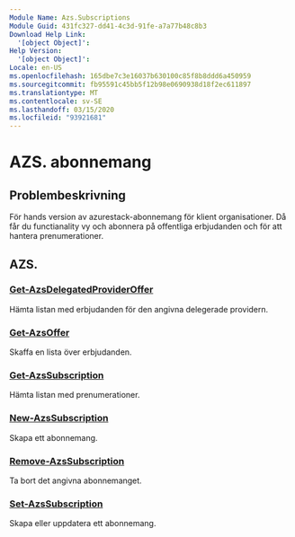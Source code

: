 ```yaml
---
Module Name: Azs.Subscriptions
Module Guid: 431fc327-dd41-4c3d-91fe-a7a77b48c8b3
Download Help Link:
  '[object Object]': 
Help Version:
  '[object Object]': 
Locale: en-US
ms.openlocfilehash: 165dbe7c3e16037b630100c85f8b8ddd6a450959
ms.sourcegitcommit: fb95591c45bb5f12b98e0690938d18f2ec611897
ms.translationtype: MT
ms.contentlocale: sv-SE
ms.lasthandoff: 03/15/2020
ms.locfileid: "93921681"
---
```

# AZS. abonnemang
## Problembeskrivning
För hands version av azurestack-abonnemang för klient organisationer. Då får du functianality vy och abonnera på offentliga erbjudanden och för att hantera prenumerationer.

## AZS.
### [Get-AzsDelegatedProviderOffer](Get-AzsDelegatedProviderOffer.md)
Hämta listan med erbjudanden för den angivna delegerade providern.

### [Get-AzsOffer](Get-AzsOffer.md)
Skaffa en lista över erbjudanden.

### [Get-AzsSubscription](Get-AzsSubscription.md)
Hämta listan med prenumerationer.

### [New-AzsSubscription](New-AzsSubscription.md)
Skapa ett abonnemang.

### [Remove-AzsSubscription](Remove-AzsSubscription.md)
Ta bort det angivna abonnemanget.

### [Set-AzsSubscription](Set-AzsSubscription.md)
Skapa eller uppdatera ett abonnemang.

